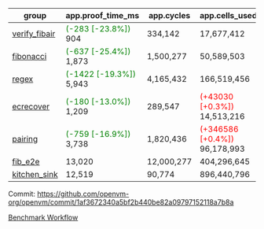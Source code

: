 | group | app.proof_time_ms | app.cycles | app.cells_used | leaf.proof_time_ms | leaf.cycles | leaf.cells_used |
| -- | -- | -- | -- | -- | -- | -- |
| [verify_fibair](https://github.com/openvm-org/openvm/blob/benchmark-results/benchmarks-pr/1696/verify_fibair-1af3672340a5bf2b440be82a09797152118a7b8a.md) |<span style='color: green'>(-283 [-23.8%])</span> 904 |  334,142 |  17,677,412 |- | - | - |
| [fibonacci](https://github.com/openvm-org/openvm/blob/benchmark-results/benchmarks-pr/1696/fibonacci-1af3672340a5bf2b440be82a09797152118a7b8a.md) |<span style='color: green'>(-637 [-25.4%])</span> 1,873 |  1,500,277 |  50,589,503 |- | - | - |
| [regex](https://github.com/openvm-org/openvm/blob/benchmark-results/benchmarks-pr/1696/regex-1af3672340a5bf2b440be82a09797152118a7b8a.md) |<span style='color: green'>(-1422 [-19.3%])</span> 5,943 |  4,165,432 |  166,519,456 |- | - | - |
| [ecrecover](https://github.com/openvm-org/openvm/blob/benchmark-results/benchmarks-pr/1696/ecrecover-1af3672340a5bf2b440be82a09797152118a7b8a.md) |<span style='color: green'>(-180 [-13.0%])</span> 1,209 |  289,547 | <span style='color: red'>(+43030 [+0.3%])</span> 14,513,216 |- | - | - |
| [pairing](https://github.com/openvm-org/openvm/blob/benchmark-results/benchmarks-pr/1696/pairing-1af3672340a5bf2b440be82a09797152118a7b8a.md) |<span style='color: green'>(-759 [-16.9%])</span> 3,738 |  1,820,436 | <span style='color: red'>(+346586 [+0.4%])</span> 96,178,993 |- | - | - |
| [fib_e2e](https://github.com/openvm-org/openvm/blob/benchmark-results/benchmarks-pr/1696/fib_e2e-1af3672340a5bf2b440be82a09797152118a7b8a.md) | 13,020 |  12,000,277 |  404,296,645 | 16,384 |  7,703,520 |  432,127,604 |
| [kitchen_sink](https://github.com/openvm-org/openvm/blob/benchmark-results/benchmarks-pr/1696/kitchen_sink-1af3672340a5bf2b440be82a09797152118a7b8a.md) | 12,519 |  90,774 |  896,440,796 | 25,201 |  10,413,972 |  923,148,734 |


Commit: https://github.com/openvm-org/openvm/commit/1af3672340a5bf2b440be82a09797152118a7b8a

[Benchmark Workflow](https://github.com/openvm-org/openvm/actions/runs/15354834491)
